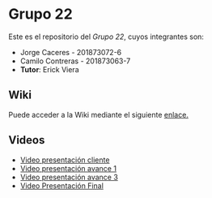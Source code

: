# Grupo 22

Este es el repositorio del *Grupo 22*, cuyos integrantes son:

* Jorge Caceres  - 201873072-6
* Camilo Contreras  - 201873063-7
* **Tutor**: Erick Viera

## Wiki

Puede acceder a la Wiki mediante el siguiente [enlace.](https://gitlab.inf.utfsm.cl/cecontre/inf225-2022-1-cc-p2-grupo-22/-/wikis/home)

## Videos

* [Video presentación cliente](https://www.youtube.com/watch?v=p-MXR05KMDc)
* [Video presentación avance 1](https://youtu.be/Wxuo_YwZX6c)
* [Video presentación avance 3](https://youtu.be/aCN6fwyacSs)
* [Video Presentación Final](https://youtu.be/GwmIl-hwvmk)

